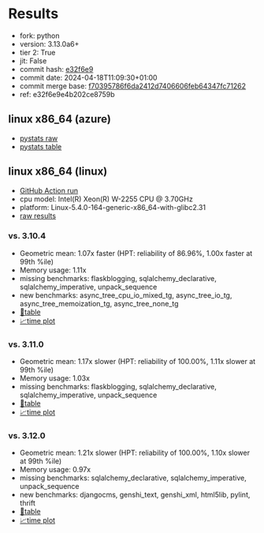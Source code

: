 # Results

- fork: python
- version: 3.13.0a6+
- tier 2: True
- jit: False
- commit hash: [e32f6e9](https://github.com/python/cpython/commit/e32f6e9)
- commit date: 2024-04-18T11:09:30+01:00
- commit merge base: [f70395786f6da2412d7406606feb64347fc71262](https://github.com/python/cpython/commit/f70395786f6da2412d7406606feb64347fc71262)
- ref: e32f6e9e4b202ce8759b

## linux x86_64 (azure)

- [pystats raw](bm-20240418-azure-x86_64-python-e32f6e9e4b202ce8759b-3.13.0a6%2B-e32f6e9-pystats.json)
- [pystats table](bm-20240418-azure-x86_64-python-e32f6e9e4b202ce8759b-3.13.0a6%2B-e32f6e9-pystats.md)

## linux x86_64 (linux)

- [GitHub Action run](https://github.com/faster-cpython/benchmarking/actions/runs/8736177709)
- cpu model: Intel(R) Xeon(R) W-2255 CPU @ 3.70GHz
- platform: Linux-5.4.0-164-generic-x86_64-with-glibc2.31
- [raw results](bm-20240418-linux-x86_64-python-e32f6e9e4b202ce8759b-3.13.0a6%2B-e32f6e9.json)

### vs. 3.10.4

- Geometric mean: 1.07x faster (HPT: reliability of 86.96%, 1.00x faster at 99th %ile)
- Memory usage: 1.11x
- missing benchmarks: flaskblogging, sqlalchemy_declarative, sqlalchemy_imperative, unpack_sequence
- new benchmarks: async_tree_cpu_io_mixed_tg, async_tree_io_tg, async_tree_memoization_tg, async_tree_none_tg
- [📄table](bm-20240418-linux-x86_64-python-e32f6e9e4b202ce8759b-3.13.0a6%2B-e32f6e9-vs-3.10.4.md)
- [📈time plot](bm-20240418-linux-x86_64-python-e32f6e9e4b202ce8759b-3.13.0a6%2B-e32f6e9-vs-3.10.4.png)

### vs. 3.11.0

- Geometric mean: 1.17x slower (HPT: reliability of 100.00%, 1.11x slower at 99th %ile)
- Memory usage: 1.03x
- missing benchmarks: flaskblogging, sqlalchemy_declarative, sqlalchemy_imperative, unpack_sequence
- [📄table](bm-20240418-linux-x86_64-python-e32f6e9e4b202ce8759b-3.13.0a6%2B-e32f6e9-vs-3.11.0.md)
- [📈time plot](bm-20240418-linux-x86_64-python-e32f6e9e4b202ce8759b-3.13.0a6%2B-e32f6e9-vs-3.11.0.png)

### vs. 3.12.0

- Geometric mean: 1.21x slower (HPT: reliability of 100.00%, 1.10x slower at 99th %ile)
- Memory usage: 0.97x
- missing benchmarks: sqlalchemy_declarative, sqlalchemy_imperative, unpack_sequence
- new benchmarks: djangocms, genshi_text, genshi_xml, html5lib, pylint, thrift
- [📄table](bm-20240418-linux-x86_64-python-e32f6e9e4b202ce8759b-3.13.0a6%2B-e32f6e9-vs-3.12.0.md)
- [📈time plot](bm-20240418-linux-x86_64-python-e32f6e9e4b202ce8759b-3.13.0a6%2B-e32f6e9-vs-3.12.0.png)

